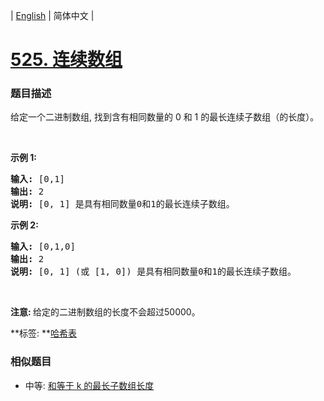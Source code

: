 | [English](README_EN.md) | 简体中文 |

# [525. 连续数组](https://leetcode-cn.com/problems/contiguous-array)
 ### 题目描述
<p>给定一个二进制数组, 找到含有相同数量的 0 和 1 的最长连续子数组（的长度）。</p>

<p>&nbsp;</p>

<p><strong>示例 1:</strong></p>

<pre><strong>输入:</strong> [0,1]
<strong>输出:</strong> 2
<strong>说明:</strong> [0, 1] 是具有相同数量0和1的最长连续子数组。</pre>

<p><strong>示例 2:</strong></p>

<pre><strong>输入:</strong> [0,1,0]
<strong>输出:</strong> 2
<strong>说明:</strong> [0, 1] (或 [1, 0]) 是具有相同数量0和1的最长连续子数组。</pre>

<p>&nbsp;</p>

<p><strong>注意:&nbsp;</strong>给定的二进制数组的长度不会超过50000。</p>

**标签:	**[哈希表](https://leetcode-cn.com/tag/hash-table) 
 ### 相似题目
- 中等:	[和等于 k 的最长子数组长度](https://leetcode-cn.com/problems/maximum-size-subarray-sum-equals-k) 
